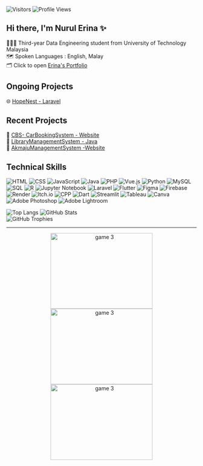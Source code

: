  ![Visitors](https://api.visitorbadge.io/api/visitors?path=https%3A%2F%2Fgithub.com%2Foishylea%2Flearn-github&labelColor=%23d9e3f0&countColor=%23697689&style=flat)
 ![Profile Views](https://komarev.com/ghpvc/?username=nrulerina&color=blue&style=flat)


## Hi there, I'm Nurul Erina ✨  

👩🏻‍🎓 Third-year Data Engineering student from University of Technology Malaysia<br>
🗺️ Spoken Languages&nbsp;:&nbsp;English,&nbsp;Malay<br>
🗂️ Click to open [Erina's Portfolio](https:)
<!--✍️ Currently Studying&nbsp;&nbsp;&nbsp;: Mandarin🐉 Italian🍕<br>-->

## Ongoing Projects
🌐 [HopeNest - Laravel](https://github.com/nrulerina/RedditClone)<br>

## Recent Projects
🚗 [CBS- CarBookingSystem - Website](https://github.com/nrulerina/Car-Booking-System)<br>
📖 [LibraryManagementSystem - Java](https://github.com/nrulerina/Library-Management-System)<br>
🏢 [AkmajuManagementSystem -Website](https://github.com/nrulerina/AKmaju-System)<br>



## Technical Skills
![HTML](https://img.shields.io/badge/-HTML5-E34F26?logo=html5&logoColor=white&style=flat)
![CSS](https://img.shields.io/badge/-CSS3-1572B6?logo=css3&logoColor=white&style=flat)
![JavaScript](https://img.shields.io/badge/-JavaScript-F7DF1E?logo=javascript&logoColor=white&style=flat)
![Java](https://img.shields.io/badge/-Java-007396?logo=java&logoColor=white&style=flat)
![PHP](https://img.shields.io/badge/-PHP-777BB4?logo=php&logoColor=white&style=flat)
![Vue.js](https://img.shields.io/badge/-Vue.js-42B883?logo=vue.js&logoColor=white&style=flat)
![Python](https://img.shields.io/badge/-Python-3776AB?logo=python&logoColor=white&style=flat)
![MySQL](https://img.shields.io/badge/-MySQL-4479A1?logo=mysql&logoColor=white&style=flat)
![SQL](https://img.shields.io/badge/-SQL-003B57?logo=sqlite&logoColor=white&style=flat)
![R](https://img.shields.io/badge/-R-276DC3?logo=r&logoColor=white&style=flat)
![Jupyter Notebook](https://img.shields.io/badge/-Jupyter-DA5B29?logo=jupyter&logoColor=white&style=flat)
![Laravel](https://img.shields.io/badge/-Laravel-EF3322?logo=laravel&logoColor=white&style=flat)
![Flutter](https://img.shields.io/badge/-Flutter-02569B?logo=flutter&logoColor=white&style=flat)
![Figma](https://img.shields.io/badge/-Figma-F24E1E?logo=figma&logoColor=white&style=flat)
![Firebase](https://img.shields.io/badge/-Firebase-FFCA28?logo=firebase&logoColor=white&style=flat)
![Render](https://img.shields.io/badge/-Render-4D4D4D?logo=render&logoColor=white&style=flat)
![Itch.io](https://img.shields.io/badge/-Itch.io-FF4F00?logo=itch.io&logoColor=white&style=flat)
![CPP](https://img.shields.io/badge/-C++-00599C?logo=cplusplus&logoColor=white&style=flat)
![Dart](https://img.shields.io/badge/-Dart-00BFFF?logo=dart&logoColor=white&style=flat)
![Streamlit](https://img.shields.io/badge/-Streamlit-FF4B4B?logo=streamlit&logoColor=white&style=flat)
![Tableau](https://img.shields.io/badge/-Tableau-E97627?logo=tableau&logoColor=white&style=flat)
![Canva](https://img.shields.io/badge/-Canva-00C4CC?logo=canva&logoColor=white&style=flat)
![Adobe Photoshop](https://img.shields.io/badge/-Photoshop-31A8FF?logo=adobephotoshop&logoColor=white&style=flat)
![Adobe Lightroom](https://img.shields.io/badge/-Lightroom-31A8FF?logo=adobelightroom&logoColor=white&style=flat)

<!--[![My Skills](https://skillicons.dev/icons?i=js,html,css,cpp,java,php,dart,flutter,figma,r,firebase,py,ps)](https://skillicons.dev) -->
![Top Langs](https://github-readme-stats.vercel.app/api/top-langs/?username=nrulerina&layout=compact&langs_count=10&hide=html,CSS&theme=radical)
![GitHub Stats](https://github-readme-stats.vercel.app/api?username=nrulerina&show_icons=true&theme=radical) <br>
![GitHub Trophies](https://github-profile-trophy.vercel.app/?username=nrulerina&theme=radical&no-frame=true&no-bg=true)






<!-- ## Contact

<p>
<a href="https://www.linkedin.com/in/aliatul-izzah/" target="_blank">
  <img src="https://skillicons.dev/icons?i=linkedin" alt="LinkedIn" />
</a>
</p> -->

---
<p align="center">
  <img src="https://media3.giphy.com/media/v1.Y2lkPTc5MGI3NjExc3ZvOXozdnNodGF5N3h2YzE0aTVtNXVnaW81NGxiZnI4MGo0MjhodCZlcD12MV9pbnRlcm5hbF9naWZfYnlfaWQmY3Q9Zw/2IudUHdI075HL02Pkk/giphy.gif" alt="game 3" width="270" height="200">
  <img src="https://media3.giphy.com/media/v1.Y2lkPTc5MGI3NjExZzZmb3I5N3FsNXhjcDd0bGNkbW9nbnc2bnI4M3pxZ28zMzVpamd1byZlcD12MV9pbnRlcm5hbF9naWZfYnlfaWQmY3Q9Zw/rOdtJJS9Xf4TYx2aT8/giphy.gif" alt="game 3" width="270" height="200">
  <img src="https://media4.giphy.com/media/v1.Y2lkPTc5MGI3NjExbmQzb2IxOTVleDkzNWRtZjNqYmF4MDJpeXFwa21vanZ4YnRzZDQ1aCZlcD12MV9pbnRlcm5hbF9naWZfYnlfaWQmY3Q9Zw/6ib6KPmkeAjDTxMxij/giphy.gif" alt="game 3" width="270" height="200">
</p>
